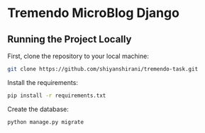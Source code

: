 # Tremendo MicroBlog Django
## Running the Project Locally

First, clone the repository to your local machine:

```bash
git clone https://github.com/shiyanshirani/tremendo-task.git
```

Install the requirements:

```bash
pip install -r requirements.txt
```

Create the database:

```bash
python manage.py migrate
```
